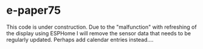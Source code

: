 # e-paper75

This code is under construction.
Due to the "malfunction" with refreshing of the display using ESPHome I will remove the sensor data that needs to be regularly updated. Perhaps add calendar entries instead....
